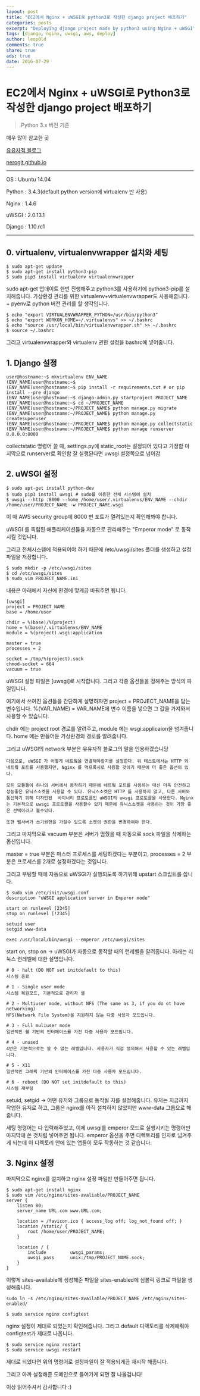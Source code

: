 ```yaml
---
layout: post
title: "EC2에서 Nginx + uWSGI로 python3로 작성한 django project 배포하기"
categories: posts
excerpt: "Deploying django project made by python3 using Nginx + uWSGI"
tags: [django, nginx, uwsgi, aws, deploy]
author: leop0ld
comments: true
share: true
ads: true
date: 2016-07-29
---
```


# EC2에서 Nginx + uWSGI로 Python3로 작성한 django project 배포하기
> Python 3.x 버전 기준

매우 많이 참고한 곳

[유유자적 블로그](http://jeongyoungho80.blogspot.kr/2015/06/1404-django-uwsgi-nginx.html)

[nerogit.github.io](http://nerogit.github.io/2016/02/23/python3-django-nginx-uwsgi-deploy/)

--------------------------------------------------------------

OS     : Ubuntu 14.04

Python : 3.4.3(default python version에 virtualenv 만 사용)

Nginx  : 1.4.6

uWSGI  : 2.0.13.1

Django : 1.10.rc1

--------------------------------------------------------------


## 0. virtualenv, virtualenvwrapper 설치와 세팅

```shell
$ sudo apt-get update
$ sudo apt-get install python3-pip
$ sudo pip3 install virtualenv virtualenvwrapper
```

sudo apt-get 업데이트 한번 진행해주고
python3를 사용하기에 python3-pip를 설치해줍니다.
가상환경 관리를 위한 virtualenv+virtualenvwrapper도 사용해줍니다. + pyenv로 python 버전 관리를 할 생각입니다.

```shell
$ echo "export VIRTUALENVWRAPPER_PYTHON=/usr/bin/python3"
$ echo "export WORKON_HOME=~/.virtualenvs" >> ~/.bashrc
$ echo "source /usr/local/bin/virtualenvwrapper.sh" >> ~/.bashrc
$ source ~/.bashrc
```

그리고 virtualenvwrapper와 virtualenv 관한 설정을 bashrc에 넣어줍니다.


## 1. Django 설정

```shell
user@hostname:~$ mkvirtualenv ENV_NAME
(ENV_NAME)user@hostname:~$
(ENV_NAME)user@hostname:~$ pip install -r requirements.txt # or pip install --pre django
(ENV_NAME)user@hostname:~$ django-admin.py startproject PROJECT_NAME
(ENV_NAME)user@hostname:~$ cd ~/PROJECT_NAME
(ENV_NAME)user@hostname:~/PROJECT_NAME$ python manage.py migrate
(ENV_NAME)user@hostname:~/PROJECT_NAME$ python manage.py createsuperuser
(ENV_NAME)user@hostname:~/PROJECT_NAME$ python manage.py collectstatic
(ENV_NAME)user@hostname:~/PROJECT_NAME$ python manage runserver 0.0.0.0:8000
```

collectstatic 명령어 쓸 때, settings.py에 static_root는 설정되어 있다고 가정함
마지막으로 runserver로 확인함
잘 실행된다면 uwsgi 설정쪽으로 넘어감

<script async src="//pagead2.googlesyndication.com/pagead/js/adsbygoogle.js"></script>
<ins class="adsbygoogle"
     style="display:block; text-align:center;"
     data-ad-format="fluid"
     data-ad-layout="in-article"
     data-ad-client="ca-pub-1864899826477546"
     data-ad-slot="2703362319"></ins>
<script>
     (adsbygoogle = window.adsbygoogle || []).push({});
</script>

## 2. uWSGI 설정

```shell
$ sudo apt-get install python-dev
$ sudo pip3 install uwsgi # sudo를 이용한 전체 시스템에 설치
$ uwsgi --http :8000 --home /home/user/.virtualenvs/ENV_NAME --chdir /home/user/PROJECT_NAME -w PROJECT_NAME.wsgi
```

이 때 AWS security group에 8000 번 포트가 열려있는지 확인해봐야 합니다.

uWSGI 를 독립된 애플리케이션들을 자동으로 관리해주는 "Emperor mode" 로 동작시킬 것입니다.

그리고 전체시스템에 적용되어야 하기 때문에 /etc/uwsgi/sites 폴더를 생성하고 설정파일을 저장합니다.

```shell
$ sudo mkdir -p /etc/uwsgi/sites
$ cd /etc/uwsgi/sites
$ sudo vim PROJECT_NAME.ini
```

내용은 아래에서 자신에 환경에 맞게끔 바꿔주면 됩니다.

```
[uwsgi]
project = PROJECT_NAME
base = /home/user

chdir = %(base)/%(project)
home = %(base)/.virtualenvs/ENV_NAME
module = %(project).wsgi:application

master = true
processes = 2

socket = /tmp/%(project).sock
chmod-socket = 664
vacuum = true
```

uWSGI 설정 파일은 [uwsgi]로 시작합니다.
그리고 각종 옵션들을 정해주는 방식의 파일입니다.

여기에서 쓰여진 옵션들을 간단하게 설명하자면
project = PROJECT_NAME을 담는 변수입니다.
%(VAR_NAME) = VAR_NAME에 변수 이름을 넣으면 그 값을 가져와서 사용할 수 있습니다.

chdir 에는 project root 경로를 알려주고, module 에는 wsgi:applicaion을 넘겨줍니다.
home 에는 만들어둔 가상환경의 경로를 알려줍니다.

그리고 uWSGI의 network 부분은 유유자적 블로그의 말을 인용하겠습니당

```
다음으로, uWSGI 가 어떻게 네트웤을 연결해야할지를 설정한다. 위 테스트에서는 HTTP 와 네트웤 포트를 사용했지만, Nginx 를 역프록시로 사용할 것이기 때문에 더 좋은 옵션이 있다.

모든 모듈들이 하나의 서버에서 동작하기 때문에 네트웤 포트를 사용하는 대신 더욱 안전하고 성능좋은 유닉스소켓을 사용할 수 있다. 유닉스소켓은 HTTP 를 사용하지 않고, 다른 서버와 통신하기 위해 디자인된  바이너리 프로토콜인 uWSGI의 uwsgi 프로토콜을 사용한다. Nginx 는 기본적으로 uwsgi 프로토콜을 사용할수 있기 때문에 유닉스소켓을 사용하는 것이 가장 좋은 선택이라고 볼수있다.

또한 웹서버가 쓰기권한을 가질수 있도록 소켓의 권한을 변경하여야 한다.
```

그리고 마지막으로 vacuum 부분은 서버가 멈췄을 때 자동으로 sock 파일을 삭제하는 옵션입니다.

master = true 부분은 마스터 프로세스를 세팅하겠다는 부분이고, processes = 2 부분은 프로세스를 2개로 설정하겠다는 것입니다.

그리고 부팅할 때에 자동으로 uWSGI가 실행되도록 하기위해 upstart 스크립트를 씁니다.

```
$ sudo vim /etc/init/uwsgi.conf
description "uWSGI application server in Emperor mode"

start on runlevel [2345]
stop on runlevel [!2345]

setuid user
setgid www-data

exec /usr/local/bin/uwsgi --emperor /etc/uwsgi/sites
```

start on, stop on -> uWSGI가 자동으로 동작할 때의 런레벨을 알려줍니다.
아래는 리눅스 런레벨에 대한 설명입니다.

```
# 0 - halt (DO NOT set initdefault to this)
시스템 종료

# 1 - Single user mode
시스템 복원모드, 기본적으로 관리자 셸

# 2 - Multiuser mode, without NFS (The same as 3, if you do ot have networking)
NFS(Network File System)을 지원하지 않는 다중 사용자 모드입니다.

# 3 - Full muliuser mode
일반적인 쉘 기반의 인터페이스를 가진 다중 사용자 모드입니다.

# 4 - unused
4번은 기본적으로는 쓸 수 없는 레벨입니다. 사용자가 직접 정의해서 사용할 수 있는 레벨입니다.

# 5 - X11
일반적인 그래픽 기반의 인터페이스를 가진 다중 사용자 모드입니다.

# 6 - reboot (DO NOT set initdefault to this)
시스템 재부팅
```

setuid, setgid -> 어떤 유저와 그룹으로 동작될 지를 설정해줍니다.
유저는 지금까지 작업한 유저로 하고, 그룹은 nginx를 아직 설치하지 않았지만 www-data 그룹으로 해줍니다.

세팅 명령어는 다 입력해주었고, 이제 uwsgi를 emperor 모드로 실행시키는 명령어만 마지막에 쓴 것처럼 넣어주면 됩니다.
emperor 옵션을 주면 디렉토리를 인자로 넘겨주게 되는데 이 디렉토리 안에 있는 앱들이 모두 작동하는 것 같습니다.


## 3. Nginx 설정

마지막으로 nginx를 설치하고 nginx 설정 파일만 만들어주면 됩니다.

```
$ sudo apt-get install nginx
$ sudo vim /etc/nginx/sites-avaliable/PROJECT_NAME
server {
    listen 80;
    server_name URL.com www.URL.com;

    location = /favicon.ico { access_log off; log_not_found off; }
    location /static/ {
        root /home/user/PROJECT_NAME;
    }

    location / {
        include         uwsgi_params;
        uwsgi_pass      unix:/tmp/PROJECT_NAME.sock;
    }
}
```

이렇게 sites-available에 생성해준 파일을 sites-enabled에 심볼릭 링크로 파일을 생성해줍니다.

```shell
sudo ln -s /etc/nginx/sites-available/PROJECT_NAME /etc/nginx/sites-enabled/
```

```shell
$ sudo service nginx configtest
```

nginx 설정이 제대로 되었는지 확인해줍니다.
그리고 default 디렉토리를 삭제해줘야 configtest가 제대로 나옵니다.

```shell
$ sudo service nginx restart
$ sudo service uwsgi restart
```

제대로 되었다면 위의 명령어로 설정파일이 잘 적용되게끔 재시작 해줍니다.

그리고 아까 설정해준 도메인으로 들어가게 되면 잘 나올겁니다!

이상 읽어주셔서 감사합니다 :)
